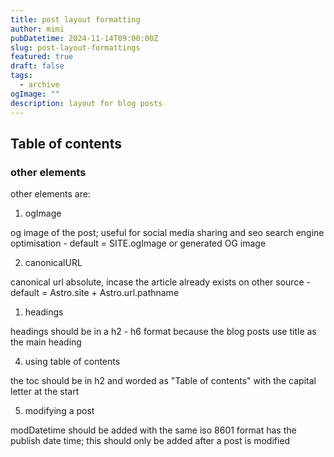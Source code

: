 ```yaml
---
title: post layout formatting
author: mimi
pubDatetime: 2024-11-14T09:00:00Z
slug: post-layout-formattings
featured: true
draft: false
tags:
  - archive
ogImage: ""
description: layout for blog posts
---
```


## Table of contents

### other elements

other elements are:

1. ogImage

og  image of the post; useful for social media sharing and seo search engine optimisation - default = SITE.ogImage or generated OG image

2. canonicalURL

canonical url absolute, incase the article already exists on other source - default = Astro.site + Astro.url.pathname

1. headings

headings should be in a h2 - h6 format because the blog posts use title as the main heading

4. using table of contents

the toc should be in h2 and worded as "Table of contents" with the capital letter at the start

5. modifying a post

modDatetime should be added with the same iso 8601 format has the publish date time; this should only be added after a post is modified